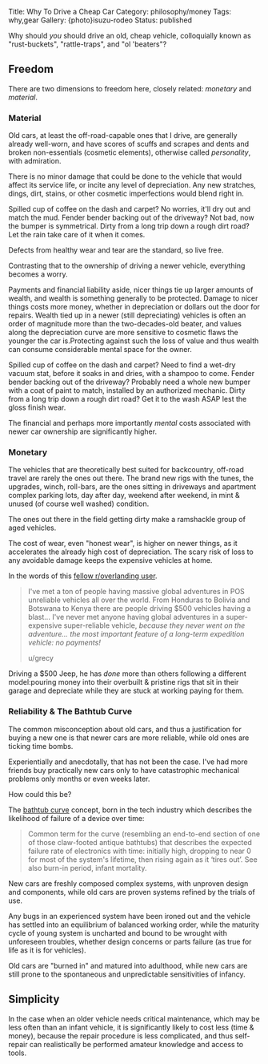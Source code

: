 Title: Why To Drive a Cheap Car
Category: philosophy/money
Tags: why,gear
Gallery: {photo}isuzu-rodeo
Status: published

Why should _you_ should drive an old, cheap vehicle, colloquially known as "rust-buckets", "rattle-traps", and "ol 'beaters"?

## Freedom

There are two dimensions to freedom here, closely related: _monetary_ and _material_. 

### Material 

Old cars, at least the off-road-capable ones that I drive, are generally already well-worn, and have scores of scuffs and scrapes and dents and broken non-essentials (cosmetic elements), otherwise called _personality_, with admiration.

There is no minor damage that could be done to the vehicle that would affect its service life, or incite any level of depreciation. Any new stratches, dings, dirt, stains, or other cosmetic imperfections would blend right in. 

Spilled cup of coffee on the dash and carpet? No worries, it'll dry out and match the mud. Fender bender backing out of the driveway? Not bad, now the bumper is symmetrical. Dirty from a long trip down a rough dirt road? Let the rain take care of it when it comes.

Defects from healthy wear and tear are the standard, so live free.

Contrasting that to the ownership of driving a newer vehicle, everything becomes a worry. 

Payments and financial liability aside, nicer things tie up larger amounts of wealth, and wealth is something generally to be protected. Damage to nicer things costs more money, whether in depreciation or dollars out the door for repairs. Wealth tied up in a newer (still depreciating) vehicles is often an order of magnitude more than the two-decades-old beater, and values along the depreciation curve are more sensitive to cosmetic flaws the younger the car is.Protecting against such the loss of value and thus wealth can consume considerable mental space for the owner.   

Spilled cup of coffee on the dash and carpet? Need to find a wet-dry vacuum stat, before it soaks in and dries, with a shampoo to come. Fender bender backing out of the driveway? Probably need a whole new bumper with a coat of paint to match, installed by an authorized mechanic. Dirty from a long trip down a rough dirt road? Get it to the wash ASAP lest the gloss finish wear. 

The financial and perhaps more importantly _mental_ costs associated with newer car ownership are significantly higher.  

### Monetary

The vehicles that are theoretically best suited for backcountry, off-road travel are rarely the ones out there.  The brand new rigs with the tunes, the upgrades, winch, roll-bars, are the ones sitting in driveways and apartment complex parking lots, day after day, weekend after weekend, in mint & unused (of course well washed) condition. 

The ones out there in the field getting dirty make a ramshackle group of aged vehicles. 

The cost of wear, even "honest wear", is higher on newer things, as it accelerates the already high cost of depreciation. The scary risk of loss to any avoidable damage keeps the expensive vehicles at home. 

In the words of this [fellow r/overlanding user](https://www.reddit.com/r/overlanding/comments/ebfqtr/the_most_important_feature_of_a_longterm/).

> I've met a ton of people having massive global adventures in POS unreliable vehicles all over the world. From Honduras to Bolivia and Botswana to Kenya there are people driving $500 vehicles having a blast... I've never met anyone having global adventures in a super-expensive super-reliable vehicle, <em>because they never went on the adventure... the most important feature of a long-term expedition vehicle: no payments!</em><p>u/grecy</p>

Driving a $500 Jeep, he has _done_ more than others following a different model:pouring money into their overbuilt & pristine rigs that sit in their garage and depreciate while they are stuck at working paying for them.

### Reliability & The Bathtub Curve 

The common misconception about old cars, and thus a justification for buying a new one is that newer cars are more reliable, while old ones are ticking time bombs. 

Experientially and anecdotally, that has not been the case. I've had more friends buy practically new cars only to have catastrophic mechanical problems only months or even weeks later. 

How could this be? 

The [bathtub curve](http://www.catb.org/jargon/html/B/bathtub-curve.html) concept, born in the tech industry which describes the likelihood of failure of a device over time: 

> Common term for the curve (resembling an end-to-end section of one of those claw-footed antique bathtubs) that describes the expected failure rate of electronics with time: initially high, dropping to near 0 for most of the system's lifetime, then rising again as it ‘tires out’. See also burn-in period, infant mortality.

New cars are freshly composed complex systems, with unproven design and components, while old cars are proven systems refined by the trials of use. 

Any bugs in an experienced system have been ironed out and the vehicle has settled into an equilibrium of balanced working order, while the maturity cycle of young system is uncharted and bound to be wrought with unforeseen troubles, whether design concerns or parts failure (as true for life as it is for vehicles).

Old cars are "burned in" and matured into adulthood, while new cars are still prone to the spontaneous and unpredictable sensitivities of infancy. 

## Simplicity

In the case when an older vehicle needs critical maintenance, which may be less often than an infant vehicle, it is significantly likely to cost less (time & money), because the repair procedure is less complicated, and thus self-repair can realistically be performed amateur knowledge and access to tools.






